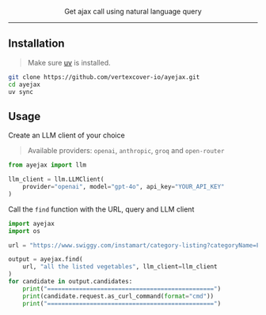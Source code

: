 <p align="center">Get ajax call using natural language query</p>

---

## Installation

> Make sure [uv](https://docs.astral.sh/uv/getting-started/installation/) is installed.

```bash
git clone https://github.com/vertexcover-io/ayejax.git
cd ayejax
uv sync
```

## Usage

Create an LLM client of your choice

> Available providers: `openai`, `anthropic`, `groq` and `open-router`

```python
from ayejax import llm

llm_client = llm.LLMClient(
    provider="openai", model="gpt-4o", api_key="YOUR_API_KEY"
)
```

Call the `find` function with the URL, query and LLM client

```python
import ayejax
import os

url = "https://www.swiggy.com/instamart/category-listing?categoryName=Fresh+Vegetables&custom_back=true&taxonomyType=Speciality+taxonomy+1"

output = ayejax.find(
    url, "all the listed vegetables", llm_client=llm_client
)
for candidate in output.candidates:
    print("===============================================")
    print(candidate.request.as_curl_command(format="cmd"))
    print("===============================================")
```
